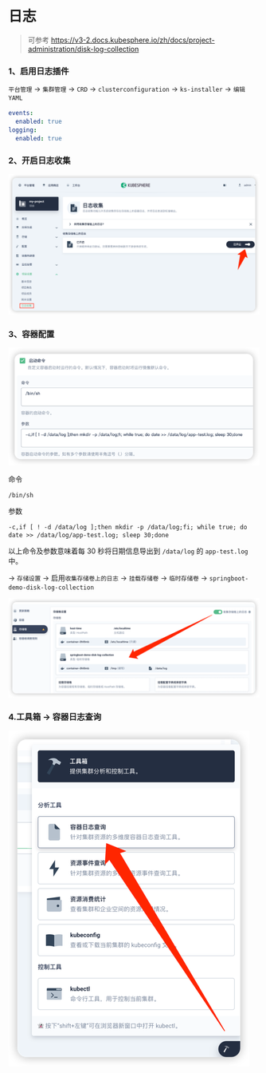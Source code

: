 # 日志

> 可参考 https://v3-2.docs.kubesphere.io/zh/docs/project-administration/disk-log-collection

### 1、启用日志插件

`平台管理` -> `集群管理` -> `CRD` -> `clusterconfiguration` -> `ks-installer` -> `编辑YAML`

```yaml
events:
  enabled: true
logging:
  enabled: true
```

### 2、开启日志收集

![img.png](images/kubesphere-log-01.png)

### 3、容器配置

![img.png](images/kubesphere-log-02.png)

命令

```shell
/bin/sh
```

参数

```shell
-c,if [ ! -d /data/log ];then mkdir -p /data/log;fi; while true; do date >> /data/log/app-test.log; sleep 30;done
```

以上命令及参数意味着每 30 秒将日期信息导出到 `/data/log` 的 `app-test.log` 中。

-> `存储设置` -> 启用`收集存储卷上的日志` -> `挂载存储卷` -> `临时存储卷` -> `springboot-demo-disk-log-collection`

![img.png](images/kubesphere-log-03.png)

### 4.工具箱 -> 容器日志查询

![img.png](images/kubesphere-log-04.png)

